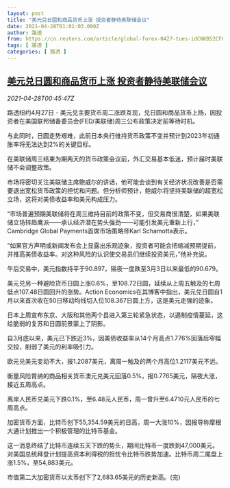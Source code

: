 ```yaml
---
layout: post
title: "美元兑日圆和商品货币上涨 投资者静待美联储会议"
date: 2021-04-28T01:01:03.000Z
author: 路透
from: https://cn.reuters.com/article/global-forex-0427-tues-idCNKBS2CF01P
tags: [ 路透 ]
categories: [ 路透 ]
---
```

<!--1619571663000-->
[美元兑日圆和商品货币上涨 投资者静待美联储会议](https://cn.reuters.com/article/global-forex-0427-tues-idCNKBS2CF01P)
------

<div>
<div><i>2021-04-28T00:45:47Z</i></div><p>路透纽约4月27日 - 美元兑主要货币周二涨跌互现，兑日圆和商品货币上扬，因投资者在美国联邦储备委员会(FED/美联储)周三公布政策决定前等待时机。</p><p>与此同时，日圆走势艰难，此前日本央行维持货币政策不变并预计到2023年初通胀率将无法达到2%的关键目标。</p><p>在美联储周三结束为期两天的货币政策会议前，外汇交易基本低迷，预计届时美联储不会调整政策。</p><p>市场将密切关注美联储主席鲍威尔的讲话，他可能会谈到有关经济状况改善是否需要退出宽松货币政策的担忧和问题。但分析师预计，鲍威尔将坚持美联储的超宽松立场，这将对美债收益率和美元构成压力。</p><p>“市场普遍预期美联储将在周三维持目前的政策不变，但交易商很清楚，如果美联储立场转趋鹰派——承认经济潜在势头强劲——可能引发美元重新上行，” Cambridge Global Payments首席市场策略师Karl Schamotta表示。</p><p>“如果官方声明或新闻发布会上显露出乐观迹象，投资者可能会把缩减预期提前，并推高美债收益率。对这种风险的认识使交易员们继续投资美元，”他补充说。</p><p>午后交易中，美元指数持平于90.897，隔夜一度跌至3月3日以来最低的90.679。</p><p>美元兑另一种避险货币日圆上涨0.6%，至108.72日圆，延续从上周五触及的七周低点107.48日圆回升的涨势。Action Economics在其博客中指出，美元兑日圆自1月以来首次收在50日移动均线切入位108.367日圆上方，这是美元走强的迹象。</p><p>日本上周宣布东京、大阪和其他两个县进入第三轮紧急状态，以遏制疫情蔓延，这给脆弱的复苏和日圆前景蒙上了阴影。</p><p>自3月底以来，美元已下跌近3%，因美债收益率从14个月高点1.776%回落后窄幅交投，削弱了美元的利率吸引力。</p><p>欧元兑美元变动不大，报1.2087美元，离周一触及的两个月高位1.2117美元不远。</p><p>衡量风险胃纳的商品相关货币澳元兑美元回落0.5%，报0.7765美元，隔夜大涨，接近五周高点。</p><p>离岸人民币兑美元下跌0.1%，至6.48元人民币，周一曾升至6.4710元人民币的七周高点。</p><p>加密货币方面，比特币创下55,354.59美元的日高，周一大涨10%，因报导称摩根大通计划推出一个积极管理的比特币基金。</p><p>这一消息终结了比特币连续五天下跌的势头，期间比特币一度跌到47,000美元。对美国总统拜登计划提高资本利得税的担忧令比特币跌势加速。比特币周二尾盘上涨1.5%，至54,883美元。</p><p>市值第二大加密货币以太币创下了2,683.65美元的历史新高。(完)</p>
</div>
